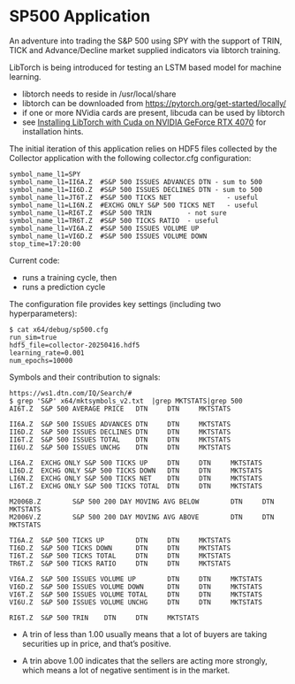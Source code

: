 # SP500 Application

An adventure into trading the S&P 500 using SPY with the support of
TRIN, TICK and Advance/Decline market supplied indicators via libtorch training.

LibTorch is being introduced for testing an LSTM based model for machine learning.
* libtorch needs to reside in /usr/local/share
* libtorch can be downloaded from https://pytorch.org/get-started/locally/
* if one or more NVidia cards are present, libcuda can be used by libtorch
* see [Installing LibTorch with Cuda on NVIDIA GeForce RTX 4070](https://blog.raymond.burkholder.net/index.php?/archives/1285-Installing-LibTorch-with-Cuda-on-NVIDIA-GeForce-RTX-4070.html) for installation hints.

The initial iteration of this application relies on HDF5 files
collected by the Collector application with the following
collector.cfg configuration:

```
symbol_name_l1=SPY
symbol_name_l1=II6A.Z  #S&P 500 ISSUES ADVANCES DTN - sum to 500
symbol_name_l1=II6D.Z  #S&P 500 ISSUES DECLINES DTN - sum to 500
symbol_name_l1=JT6T.Z  #S&P 500 TICKS NET              - useful
symbol_name_l1=LI6N.Z  #EXCHG ONLY S&P 500 TICKS NET   - useful
symbol_name_l1=RI6T.Z  #S&P 500 TRIN         - not sure
symbol_name_l1=TR6T.Z  #S&P 500 TICKS RATIO  - useful
symbol_name_l1=VI6A.Z  #S&P 500 ISSUES VOLUME UP
symbol_name_l1=VI6D.Z  #S&P 500 ISSUES VOLUME DOWN
stop_time=17:20:00
```

Current code:
* runs a training cycle, then
* runs a prediction cycle

The configuration file provides key settings (including two hyperparameters):

```
$ cat x64/debug/sp500.cfg
run_sim=true
hdf5_file=collector-20250416.hdf5
learning_rate=0.001
num_epochs=10000
```

Symbols and their contribution to signals:
```
https://ws1.dtn.com/IQ/Search/#
$ grep 'S&P' x64/mktsymbols_v2.txt  |grep MKTSTATS|grep 500
AI6T.Z  S&P 500 AVERAGE PRICE   DTN     DTN     MKTSTATS

II6A.Z  S&P 500 ISSUES ADVANCES DTN     DTN     MKTSTATS
II6D.Z  S&P 500 ISSUES DECLINES DTN     DTN     MKTSTATS
II6T.Z  S&P 500 ISSUES TOTAL    DTN     DTN     MKTSTATS
II6U.Z  S&P 500 ISSUES UNCHG    DTN     DTN     MKTSTATS

LI6A.Z  EXCHG ONLY S&P 500 TICKS UP     DTN     DTN     MKTSTATS
LI6D.Z  EXCHG ONLY S&P 500 TICKS DOWN   DTN     DTN     MKTSTATS
LI6N.Z  EXCHG ONLY S&P 500 TICKS NET    DTN     DTN     MKTSTATS
LI6T.Z  EXCHG ONLY S&P 500 TICKS TOTAL  DTN     DTN     MKTSTATS

M2006B.Z        S&P 500 200 DAY MOVING AVG BELOW        DTN     DTN     MKTSTATS
M2006V.Z        S&P 500 200 DAY MOVING AVG ABOVE        DTN     DTN     MKTSTATS

TI6A.Z  S&P 500 TICKS UP        DTN     DTN     MKTSTATS
TI6D.Z  S&P 500 TICKS DOWN      DTN     DTN     MKTSTATS
TI6T.Z  S&P 500 TICKS TOTAL     DTN     DTN     MKTSTATS
TR6T.Z  S&P 500 TICKS RATIO     DTN     DTN     MKTSTATS

VI6A.Z  S&P 500 ISSUES VOLUME UP        DTN     DTN     MKTSTATS
VI6D.Z  S&P 500 ISSUES VOLUME DOWN      DTN     DTN     MKTSTATS
VI6T.Z  S&P 500 ISSUES VOLUME TOTAL     DTN     DTN     MKTSTATS
VI6U.Z  S&P 500 ISSUES VOLUME UNCHG     DTN     DTN     MKTSTATS

RI6T.Z  S&P 500 TRIN    DTN     DTN     MKTSTATS
```
* A trin of less than 1.00 usually means that a lot of buyers are taking securities up in price,
and that’s positive.

* A trin above 1.00 indicates that the sellers are acting more strongly,
which means a lot of negative sentiment is in the market.
